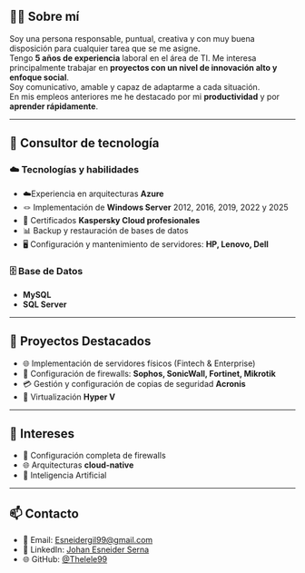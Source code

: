 ## 👨‍💻 Sobre mí

Soy una persona responsable, puntual, creativa y con muy buena disposición para cualquier tarea que se me asigne.  
Tengo **5 años de experiencia** laboral en el área de TI. Me interesa principalmente trabajar en **proyectos con un nivel de innovación alto y enfoque social**.  
Soy comunicativo, amable y capaz de adaptarme a cada situación.   
En mis empleos anteriores me he destacado por mi **productividad** y por **aprender rápidamente**.

---

## 🤖 Consultor de tecnología

### ☁️ Tecnologías y habilidades

- ☁️Experiencia en arquitecturas **Azure**
- 🪢 Implementación de **Windows Server** 2012, 2016, 2019, 2022 y 2025
- 🪪 Certificados **Kaspersky Cloud profesionales**
- 📊 Backup y restauración de bases de datos
- 🖥️ Configuración y mantenimiento de servidores: **HP, Lenovo, Dell**

### 🗄️ Base de Datos

- **MySQL**
- **SQL Server**

---

## 🚀 Proyectos Destacados

- 🌐 Implementación de servidores físicos (Fintech & Enterprise)
- 🏦 Configuración de firewalls: **Sophos, SonicWall, Fortinet, Mikrotik**
- 💳 Gestión y configuración de copias de seguridad **Acronis**
- 📱 Virtualización **Hyper V**
---

## 🎯 Intereses

- 📡 Configuración completa de firewalls
- 🌐 Arquitecturas **cloud-native**
- 🤖 Inteligencia Artificial

---

## 📫 Contacto

- 📧 Email: [Esneidergil99@gmail.com](mailto:Esneidergil99@gmail.com)
- 📱 LinkedIn: [Johan Esneider Serna](#)
- 🌐 GitHub: [@Thelele99](https://github.com/Thelele99)
